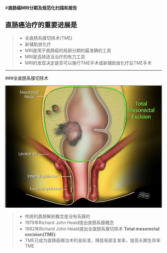 #**直肠癌MRI分期及规范化扫描和报告**
## 直肠癌治疗的重要进展是
   > *  全直肠系膜切除术(TME)
   > *  新辅助放化疗
   > * MRI是用于直肠癌的局部分期的最准确的工具
   > * MRI是选择适当治疗的有力工具
   > * MRI的发现决定是否可以施行TME手术或新辅助放化疗后TME手术

***
###全直肠系膜切除术

![](./_image/2017-02-11-09-11-13.jpg)
>- 传统的直肠解剖概念是没有系膜的
>- 1979年Richard John Heald提出直肠系膜概念
>-  1982年Richard John Heald提出全直肠系膜切除术  **Total mesorectal excision(TME)**
>- TME已成为直肠癌根治术的金标准，降低局部复发率，提高长期生存率
> TME

